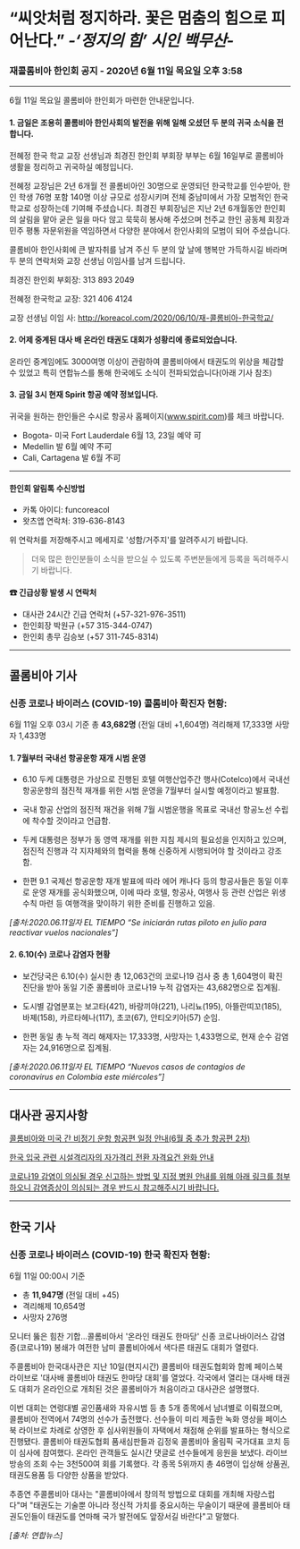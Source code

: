 # “씨앗처럼 정지하라. 꽃은 멈춤의 힘으로 피어난다.” *-‘정지의 힘’ 시인 백무산-*

### 재콜롬비아 한인회 공지 - 2020년 6월 11일 목요일 오후 3:58

---

6월 11일 목요일 콜롬비아 한인회가 마련한 안내문입니다.

#### 1. 금일은 조용히 콜롬비아 한인사회의 발전을 위해 일해 오셨던 두 분의 귀국 소식을 전합니다.

전혜정 한국 학교 교장 선생님과 최경진 한인회 부회장 부부는 6월 16일부로 콜롬비아 생활을 정리하고 귀국하실 예정입니다.
 
전혜정 교장님은 2년 6개월 전 콜롬비아인 30명으로 운영되던 한국학교를 인수받아, 한인 학생 76명 포함 140명 이상 규모로 성장시키며 전체 중남미에서 가장 모범적인 한국 학교로 성장하는데 기여해 주셨습니다.
최경진 부회장님은 지난 2년 6개월동안 한인회의 살림을 맡아 굳은 일을 마다 않고 묵묵히 봉사해 주셨으며 천주교 한인 공동체 회장과 민주 평통 자문위원을 역임하면서 다양한 분야에서 한인사회의 모범이 되어 주셨습니다.   
 
콜롬비아 한인사회에 큰 발자취를 남겨 주신 두 분의 앞 날에 행복만 가득하시길 바라며 두 분의 연락처와 교장 선생님 이임사를 남겨 드립니다.
 
최경진 한인회 부회장: 313 893 2049

전혜정 한국학교 교장: 321 406 4124

교장 선생님 이임 사: http://koreacol.com/2020/06/10/재-콜롬비아-한국학교/

#### 2. 어제 중계된 대사 배 온라인 태권도 대회가 성황리에 종료되었습니다.  

온라인 중계임에도 3000여명 이상이 관람하여 콜롬비아에서 태권도의 위상을 체감할 수 있었고 특히 연합뉴스를 통해 한국에도 소식이 전파되었습니다(아래 기사 참조)  
 
#### 3. 금일 3시 현재 Spirit 항공 예약 정보입니다. 

귀국을 원하는 한인들은 수시로 항공사 홈페이지(www.spirit.com)를 체크 바랍니다.

* Bogota- 미국 Fort Lauderdale 6월 13, 23일 예약 可
* Medellin 발 6월 예약 不可
* Cali, Cartagena 발 6월 不可

---

#### 한인회 알림톡 수신방법

* 카톡 아이디: funcoreacol
* 왓츠앱 연락처: 319-636-8143

위 연락처를 저장해주시고 메세지로 '성함/거주지'를 알려주시기 바랍니다.
> 더욱 많은 한인분들이 소식을 받으실 수 있도록 주변분들에게 등록을 독려해주시기 바랍니다.

#### ☎ 긴급상황 발생 시 연락처

* 대사관 24시간 긴급 연락처 (+57-321-976-3511)
* 한인회장 박원규 (+57 315-344-0747)
* 한인회 총무 김승보 (+57 311-745-8314)

---

## 콜롬비아 기사

### 신종 코로나 바이러스 (COVID-19) 콜롬비아 확진자 현황:
6월 11일 오후 03시 기준 총 **43,682명** (전일 대비 +1,604명)
격리해제 17,333명 사망자 1,433명


#### 1. 7월부터 국내선 항공운항 재개 시범 운영 

* 6.10 두케 대통령은 가상으로 진행된 호텔 여행산업주간 행사(Cotelco)에서 국내선 항공운항의 점진적 재개를 위한 시범 운영을 7월부터 실시할 예정이라고 발표함. 

* 국내 항공 산업의 점진적 재건을 위해 7월 시범운행을 목표로 국내선 항공노선 수립에 착수할 것이라고 언급함. 

* 두케 대통령은 정부가 동 영역 재개를 위한 지침 제시의 필요성을 인지하고 있으며, 점진적 진행과 각 지자체와의 협력을 통해 신중하게 시행되어야 할 것이라고 강조함. 

* 한편 9.1 국제선 항공운항 재개 발표에 따라 에어 캐나다 등의 항공사들은 동일 이후로 운영 재개를 공식화했으며, 이에 따라 호텔, 항공사, 여행사 등 관련 산업은 위생 수칙 마련 등 여행객을 맞이하기 위한 준비를 진행하고 있음. 

*[출처:2020.06.11일자 EL TIEMPO “Se iniciarán rutas piloto en julio para reactivar vuelos nacionales”]*

#### 2. 6.10(수) 코로나 감염자 현황 

* 보건당국은 6.10(수) 실시한 총 12,063건의 코로나19 검사 중 총 1,604명이 확진 진단을 받아 동일 기준 콜롬비아 코로나19 누적 감염자는 43,682명으로 집계됨. 

* 도시별 감염분포는 보고타(421), 바랑끼야(221), 나리뇨(195), 아뜰란띠꼬(185), 바졔(158), 카르타헤나(117), 초코(67), 안티오키아(57) 순임. 

* 한편 동일 총 누적 격리 해제자는 17,333명, 사망자는 1,433명으로, 현재 순수 감염자는 24,916명으로 집계됨. 

*[출처:2020.06.11일자 EL TIEMPO “Nuevos casos de contagios de coronavirus en Colombia este miércoles”]*

---

## 대사관 공지사항

[콜롬비아와 미국 간 비정기 운항 항공편 일정 안내(6월 중 추가 항공편 2차)](http://overseas.mofa.go.kr/co-ko/brd/m_6654/view.do?seq=1337767&srchFr=&amp;srchTo=&amp;srchWord=&amp;srchTp=&amp;multi_itm_seq=0&amp;itm_seq_1=0&amp;itm_seq_2=0&amp;company_cd=&amp;company_nm=&page=1)

[한국 입국 관련 시설격리자의 자가격리 전환 자격요건 완화 안내](http://overseas.mofa.go.kr/co-ko/brd/m_6654/view.do?seq=1337766)

[코로나19 감염이 의심될 경우 신고하는 방법 및 지정 병원 안내를 위해 아래 링크를 첨부하오니 감염증상이 의심되는 경우 반드시 참고해주시기 바랍니다.](http://overseas.mofa.go.kr/co-ko/brd/m_6655/view.do?seq=1346327&srchFr=&amp;srchTo=&amp;srchWord=&amp;srchTp=&amp;multi_itm_seq=0&amp;itm_seq_1=0&amp;itm_seq_2=0&amp;company_cd=&amp;company_nm=&page=1)

---

## 한국 기사

### 신종 코로나 바이러스 (COVID-19) 한국 확진자 현황:
6월 11일 00:00시 기준 

* 총 **11,947명** (전일 대비 +45)
* 격리해제 10,654명
* 사망자 276명

모니터 뚫은 힘찬 기합…콜롬비아서 '온라인 태권도 한마당'
신종 코로나바이러스 감염증(코로나19) 봉쇄가 여전한 남미 콜롬비아에서 색다른 태권도 대회가 열렸다.

주콜롬비아 한국대사관은 지난 10일(현지시간) 콜롬비아 태권도협회와 함께 페이스북 라이브로 '대사배 콜롬비아 태권도 한마당 대회'를 열었다. 각국에서 열리는 대사배 태권도 대회가 온라인으로 개최된 것은 콜롬비아가 처음이라고 대사관은 설명했다.

이번 대회는 연령대별 공인품새와 자유시범 등 총 5개 종목에서 남녀별로 이뤄졌으며, 콜롬비아 전역에서 74명의 선수가 출전했다. 선수들이 미리 제출한 녹화 영상을 페이스북 라이브로 차례로 상영한 후 심사위원들이 자택에서 채점해 순위를 발표하는 형식으로 진행됐다. 콜롬비아 태권도협회 품새심판들과 김정욱 콜롬비아 올림픽 국가대표 코치 등이 심사에 참여했다.
온라인 관객들도 실시간 댓글로 선수들에게 응원을 보냈다. 라이브 방송의 조회 수는 3천500여 회를 기록했다. 각 종목 5위까지 총 46명이 입상해 상품권, 태권도용품 등 다양한 상품을 받았다.

추종연 주콜롬비아 대사는 "콜롬비아에서 창의적 방법으로 대회를 개최해 자랑스럽다"며 "태권도는 기술뿐 아니라 정신적 가치를 중요시하는 무술이기 때문에 콜롬비아 태권도인들이 태권도를 연마해 국가 발전에도 앞장서길 바란다"고 말했다.

*[출처: 연합뉴스]*